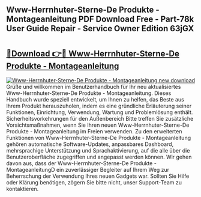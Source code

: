 ## Www-Herrnhuter-Sterne-De Produkte - Montageanleitung PDF Download Free - Part-78k User Guide Repair - Service Owner Edition 63jGX

# <h2><a href="http://df6sm3.blite.top/?on=Www-Herrnhuter-Sterne-De+Produkte+-+Montageanleitung">🔗Download 👉🔴 Www-Herrnhuter-Sterne-De Produkte - Montageanleitung</a></h2>

[![Www-Herrnhuter-Sterne-De Produkte - Montageanleitung new download](https://i.imgur.com/lujVjoI.png)](http://df6sm3.blite.top/?on=Www-Herrnhuter-Sterne-De+Produkte+-+Montageanleitung)
Grüße und willkommen im Benutzerhandbuch für Ihr neu aktualisiertes Www-Herrnhuter-Sterne-De Produkte - Montageanleitung. Dieses Handbuch wurde speziell entwickelt, um Ihnen zu helfen, das Beste aus Ihrem Produkt herauszuholen, indem es eine gründliche Erläuterung seiner Funktionen, Einrichtung, Verwendung, Wartung und Problemlösung enthält. Sicherheitsvorkehrungen für den Außenbereich Bitte treffen Sie zusätzliche Vorsichtsmaßnahmen, wenn Sie Ihren neuen Www-Herrnhuter-Sterne-De Produkte - Montageanleitung im Freien verwenden. Zu den erweiterten Funktionen von Www-Herrnhuter-Sterne-De Produkte - Montageanleitung gehören automatische Software-Updates, anpassbares Dashboard, mehrsprachige Unterstützung und Sprachaktivierung, auf die alle über die Benutzeroberfläche zugegriffen und angepasst werden können. Wir gehen davon aus, dass der Www-Herrnhuter-Sterne-De Produkte - MontageanleitungD ein zuverlässiger Begleiter auf Ihrem Weg zur Beherrschung der Verwendung Ihres neuen Gadgets war. Sollten Sie Hilfe oder Klärung benötigen, zögern Sie bitte nicht, unser Support-Team zu kontaktieren.
